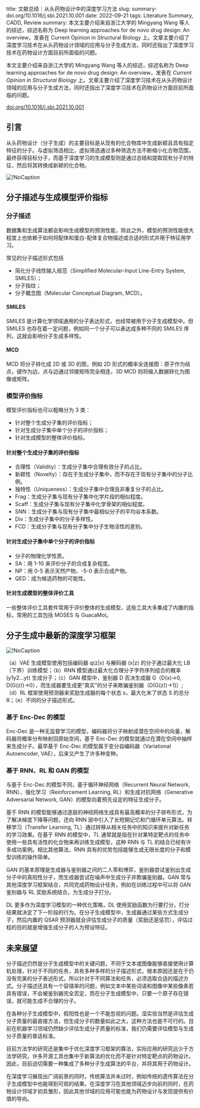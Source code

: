 title: 文献总结｜从头药物设计中的深度学习方法
slug:  summary-doi.org/10.1016/j.sbi.2021.10.001
date: 2022-09-21
tags: Literature Summary, CADD, Review
summary: 本文主要介绍来自浙江大学的 Mingyang Wang 等人的综述，综述名称为 Deep learning approaches for de novo drug design: An overview，发表在 Current Opinion in Structural Biology 上。文章主要介绍了深度学习技术在从头药物设计领域的应用与分子生成方法，同时还指出了深度学习技术在药物设计方面目前所面临的问题。

本文主要介绍来自浙江大学的 Mingyang Wang 等人的综述，综述名称为 Deep learning approaches for de novo drug design: An overview，发表在 *Current Opinion in Structural Biology* 上。文章主要介绍了深度学习技术在从头药物设计领域的应用与分子生成方法，同时还指出了深度学习技术在药物设计方面目前所面临的问题。

<i class="fa fa-external-link"></i> [doi.org/10.1016/j.sbi.2021.10.001](https://doi.org/10.1016/j.sbi.2021.10.001)

## 引言

从头药物设计（分子生成）的主要目标是从现有的化合物库中生成新颖且具有指定特征的分子。与虚拟筛选相比，虚拟筛选通过多种筛选方法不断缩小化合物范围，最终获得目标分子，而基于深度学习的生成模型则是通过总结和提取现有分子的特征，然后将其转换成新颖的化合物。

![!NoCaption](https://storage.live.com/items/4D18B16B8E0B1EDB!7638?authkey=ALYpzW-ZQ_VBXTU)

## 分子描述与生成模型评价指标

### 分子描述

数据集和生成算法都会影响生成模型的预测性能，除此之外，模型的预测性能很大程度上也依赖于如何将配体和蛋白-配体复合物描述成合适的形式并用于特征用学习。

常见的分子描述形式包括

- 简化分子线性输入规范（Simplified Molecular-Input Line-Entry System, SMILES）；
- 分子指纹；
- 分子概念图（Molecular Conceptual Diagram, MCD）。


#### SMILES

SMILES 是计算化学领域通用的分子表达形式，也经常被用于分子生成模型中。但 SMILES 也存在着一定问题，例如同一个分子可以表达成多种不同的 SMILES 序列，这就会影响分子生成多样性。

#### MCD

MCD 将分子转化成 2D 或 3D 的图，例如 2D 形式的概率全连接图：原子作为结点，键作为边，点与边通过邻接矩阵完全相连，3D MCD 则将输入数据转化为图像或矩阵。

### 模型评价指标

模型评价指标也可以粗略分为 3 类：

- 针对整个生成分子集的评价指标；
- 针对生成分子集中单个分子的评价指标；
- 针对生成模型的整体评价指标。

#### 针对整个生成分子集的评价指标

- 合理性（Validity）：生成分子集中合理有效分子的占比。
- 新颖性（Novelty）：存在于生成分子集中，而不存在于现有分子集中的分子比例。
- 独特性（Uniqueness）：生成分子集中合理且非重复分子的占比。
- Frag：生成分子集与现有分子集中化学片段的相似程度。
- Scaff：生成分子集与现有分子集中化学骨架的相似程度。
- SNN：生成分子集与现有分子集中最相似分子的平均谷本系数。
- Div：生成分子集中的分子多样性。
- FCD：生成分子集与现有分子集中分子生物活性的差别。

#### 针对生成分子集中单个分子的评价指标

- 分子的物理化学性质。
- SA：用 1-10 来评价分子的合成复杂程度。
- NP：用 0-5 表示天然产物，-5-0 表示合成产物。
- QED：成为候选药物的可能性。

#### 针对生成模型的整体评价工具

一些整体评价工具套件常用于评价整体的生成模型，这些工具大多集成了内置的指标，常用的工具包括 MOSES 与 GuacaMol。

## 分子生成中最新的深度学习框架

![!NoCaption](https://storage.live.com/items/4D18B16B8E0B1EDB!7639?authkey=ALYpzW-ZQ_VBXTU)

<p class="intro">（a）VAE 生成模型使用包括编码器 q(z|x) 与解码器 (x|z) 的分子通过最大化 LB（下界）训练模型；（b）RNN 模型通过最大化合理分子字符序列组合的概率 (y1y2…yt) 生成分子；（c）GAN 模型中，鉴别器 D 否决生成器 G（D(x)→0, D(G(z))→0），而生成器要生成更“真实”的分子来欺骗鉴别器（D(G(z))→1)）;（d）RL 框架使用预测器来奖励生成器的每个状态 s，最大化末了状态 S 的总分 R；（e）不同的分子描述形式。</p>

### 基于 Enc-Dec 的模型

Enc-Dec 是一种无监督学习的模型，编码器将分子映射成潜在空间中的向量，解码器将概率分布映射回原始空间，基于 Enc-Dec 的模型就通过在潜在空间中抽样来生成分子。最早基于 Enc-Dec 的模型属于变分自编码器（Variational Autoencoder, VAE），后来又产生了许多种变种。

### 基于 RNN、RL 和 GAN 的模型

与基于 Enc-Dec 的模型不同，基于循环神经网络（Recurrent Neural Network, RNN）、强化学习（Reinforcement
Learning, RL）和生成对抗网络（Generative Adversarial
Network, GAN）的模型向着预先设定的特征生成分子。

基于 RNN 的模型能够通过逐层的神经网络生成具有最高概率的分子排布形式，为了解决梯度下降等问题，还向 RNN 层中引入了长短期记忆和门循环单元算法。转移学习（Transfer Learning, TL）通过转移从相关任务中的知识来提升对新任务的学习效果。在基于 RNN 的模型中，TL 通常就是指在针对某特定靶点的任务中使用一些具有活性的化合物来再训练生成模型，这种 RNN 与 TL 的结合已经有许多成功案例。相比其他算法，RNN 具有的优势包括能够生成无限长度的分子和模型训练的操作简单。

GAN 的基本原理是生成器与鉴别器之间的二人零和博弈，鉴别器尝试鉴别出生成分子中的真阳性分子，而生成器尝试在噪声中生成分子并欺骗鉴别器。GAN 常与其他深度学习框架结合，共同完成药物设计任务，例如在训练过程中可以将 GAN 鉴别器与 RL 奖励系统结合，为生成分子打分。

DL 更多作为深度学习模型的一种优化策略，DL 使用奖励函数为行要打分，打分结果就决定了下一阶段的行为。在分子生成模型中，生成器通过某些方式生成分子，然后内置的 QSAR 预测器就会评估生成分子的质量（奖励还是惩罚），评估过程的目的就是增强生成分子的人为预设特征。

## 未来展望

分子描述仍然是分子生成模型中的关键问题，不同于文本或图像能够直接使用计算机处理，针对于不同的任务，具有多种多样的分子描述形式，根本原因还是在于仍没有完美的分子表述形式，所以针对于不同算法和任务，必须选取合适的描述方式。分子描述还具有一个容错率的问题，例如文本中某些词语和图像中某些像素若具有错误，不会被鉴别器完全否定，而在分子生成模型中，只要一个原子存在错误，就可能生成不合理的分子。

在各种分子生成模型中，假阳性也是一个不能忽视的问题。湿实验当然是评估生成分子质量的最直接方法，但生成分子的数量如此之大，这种方法也是不可行的。目前在机器学习领域仍然缺少评估生成分子质量的标准，我们仍需要评估模型与生成分子质量的普适标准。

目前方法学的研究还是集中于优化深度学习框架的算法，实际应用的研究远少于方法学研究，许多开源工具也集中于新算法的优化而不是针对特定靶点的药物设计。因此，目前迫切需要一种集成了多种分子生成算法的平台，并将其用于药物设计。

在深度学习展现出广阔前景的同时，传统算法并未过时，例如传统的遗传算法在分子生成模型中也能得到可观的结果。在深度学习在其他领域迈步向前的同时，在药物设计邻域才初具雏形，因此其他邻域的应用可能也能为药物设计与发现提供有价值的导向。